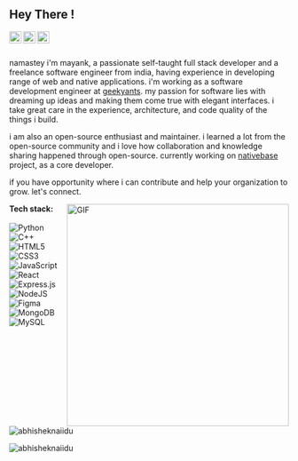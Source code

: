 ## Hey There !
<a href="https://www.instagram.com/mayankp06__/">
  <img align="left" alt="Mayank's Instagram" width="22px" src="https://raw.githubusercontent.com/hussainweb/hussainweb/main/icons/instagram.png" />
</a>
<a href="https://twitter.com/mayankp09_">
  <img align="left" alt="Mayank | Twitter" width="22px" src="https://raw.githubusercontent.com/peterthehan/peterthehan/master/assets/twitter.svg" />
</a>
<a href="https://www.linkedin.com/in/mayank-pagar/">
  <img align="left" alt="Abhishek's LinkedIN" width="22px" src="https://raw.githubusercontent.com/peterthehan/peterthehan/master/assets/linkedin.svg" />
</a>

<!-- ![](https://visitor-badge.glitch.me/badge?page_id=mayank-96.mayank-96) -->

<br />
<br />

namastey i'm mayank, a passionate self-taught full stack developer and a freelance software engineer from india, having experience in developing range of web and native applications. i'm working as a software development engineer at [geekyants](https://geekyants.com/). my passion for software lies with dreaming up ideas and making them come true with elegant interfaces. i take great care in the experience, architecture, and code quality of the things i build.

i am also an open-source enthusiast and maintainer. i learned a lot from the open-source community and i love how collaboration and knowledge sharing happened through open-source. currently working on [nativebase](https://nativebase.io/) project, as a core developer.

if you have opportunity where i can contribute and help your organization to grow. let's connect. 


 <img align="right" alt="GIF" src="https://github.com/abhisheknaiidu/abhisheknaiidu/blob/master/code.gif?raw=true" width="400"/>
  
  **Tech stack:**  <br /><br />
  ![Python](https://img.shields.io/badge/python-3670A0?style=for-the-badge&logo=python&logoColor=ffdd54)
  ![C++](https://img.shields.io/badge/c++-%2300599C.svg?style=for-the-badge&logo=c%2B%2B&logoColor=white)
  ![HTML5](https://img.shields.io/badge/html5-%23E34F26.svg?style=for-the-badge&logo=html5&logoColor=white)
  ![CSS3](https://img.shields.io/badge/css3-%231572B6.svg?style=for-the-badge&logo=css3&logoColor=white)
  ![JavaScript](https://img.shields.io/badge/javascript-%23323330.svg?style=for-the-badge&logo=javascript&logoColor=%23F7DF1E)
  ![React](https://img.shields.io/badge/react-%2320232a.svg?style=for-the-badge&logo=react&logoColor=%2361DAFB)
  ![Express.js](https://img.shields.io/badge/express.js-%23404d59.svg?style=for-the-badge&logo=express&logoColor=%2361DAFB)
  ![NodeJS](https://img.shields.io/badge/node.js-6DA55F?style=for-the-badge&logo=node.js&logoColor=white)
  ![Figma](https://img.shields.io/badge/figma-%23F24E1E.svg?style=for-the-badge&logo=figma&logoColor=white)
  ![MongoDB](https://img.shields.io/badge/MongoDB-%234ea94b.svg?style=for-the-badge&logo=mongodb&logoColor=white)
  ![MySQL](https://img.shields.io/badge/mysql-%2300f.svg?style=for-the-badge&logo=mysql&logoColor=white)

<br />

<p> <img src="https://github-readme-stats.vercel.app/api?username=mayank-96&show_icons=true&theme=gotham&include_all_commits=true&count_private=true" alt="abhisheknaiidu" /> </p>

<p> <img src="https://github-readme-stats.vercel.app/api/top-langs/?username=mayank-96&layout=compact&text_color=daf7dc&bg_color=151515" alt="abhisheknaiidu" /> </p>
